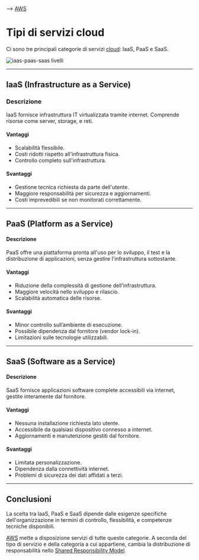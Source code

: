 --> [AWS](/00-Intro/AWS.md)
# Tipi di servizi cloud
Ci sono tre principali categorie di servizi [cloud](/00-Intro/Cloud.md): IaaS, PaaS e SaaS.

![iaas-paas-saas livelli](iaas-paas-saas.png)


---

## IaaS (Infrastructure as a Service)

### Descrizione
IaaS fornisce infrastruttura IT virtualizzata tramite internet. Comprende risorse come server, storage, e reti.

#### Vantaggi
- Scalabilità flessibile.
- Costi ridotti rispetto all'infrastruttura fisica.
- Controllo completo sull'infrastruttura.

#### Svantaggi
- Gestione tecnica richiesta da parte dell'utente.
- Maggiore responsabilità per sicurezza e aggiornamenti.
- Costi imprevedibili se non monitorati correttamente.

---

## PaaS (Platform as a Service)

#### Descrizione
PaaS offre una piattaforma pronta all'uso per lo sviluppo, il test e la distribuzione di applicazioni, senza gestire l'infrastruttura sottostante.

#### Vantaggi
- Riduzione della complessità di gestione dell’infrastruttura.
- Maggiore velocità nello sviluppo e rilascio.
- Scalabilità automatica delle risorse.

#### Svantaggi
- Minor controllo sull’ambiente di esecuzione.
- Possibile dipendenza dal fornitore (vendor lock-in).
- Limitazioni sulle tecnologie utilizzabili.

---

## SaaS (Software as a Service)

#### Descrizione
SaaS fornisce applicazioni software complete accessibili via internet, gestite interamente dal fornitore.

#### Vantaggi
- Nessuna installazione richiesta lato utente.
- Accessibile da qualsiasi dispositivo connesso a internet.
- Aggiornamenti e manutenzione gestiti dal fornitore.

#### Svantaggi
- Limitata personalizzazione.
- Dipendenza dalla connettività internet.
- Problemi di sicurezza dei dati affidati a terzi.

---

## Conclusioni

La scelta tra IaaS, PaaS e SaaS dipende dalle esigenze specifiche dell'organizzazione in termini di controllo, flessibilità, e competenze tecniche disponibili.

[AWS](/00-Intro/AWS.md) mette a disposizione servizi di tutte queste categorie.
A seconda del tipo di servizio e della categoria a cui appartiene, cambia la distribuzione di responsabilità nello [Shared Responsibility Model](/00-Intro/Shared-Responsibility-Model.md).

